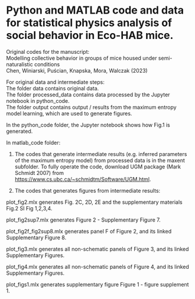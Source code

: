 # Python and MATLAB code and data for statistical physics analysis of social behavior in Eco-HAB mice.

Original codes for the manuscript:\
Modelling collective behavior in groups of mice housed under semi-naturalistic conditions \
Chen, Winiarski, Puścian, Knapska, Mora, Walczak (2023)


For original data and intermediate steps: \
The folder data contains original data.\
The folder processed_data contains data processed by the Jupyter notebook in python_code.\
The folder output contains output / results from the maximum entropy model learning, which are used to generate figures.


In the python_code folder, the Jupyter notebook shows how Fig.1 is generated.



In matlab_code folder:

1. The codes that generate intermediate results (e.g. inferred parameters of the maximum entropy model) from processed data is in the maxent subfolder. 
To fully operate the code, download UGM package (Mark Schmidt 2007) from https://www.cs.ubc.ca/~schmidtm/Software/UGM.html.

2. The codes that generates figures from intermediate results:


plot_fig2.mlx
generates Fig. 2C, 2D, 2E
and the supplementary materials Fig.2 SI Fig 1,2,3,4.

plot_fig2sup7.mlx
generates Figure 2 - Supplementary Figure 7.

plot_fig2f_fig2sup8.mlx
generates panel F of Figure 2, and its linked Supplementary Figure 8.

plot_fig3.mlx
generates all non-schematic panels of Figure 3, and its linked Supplementary Figures.

plot_fig4.mlx
generates all non-schematic panels of Figure 4, and its linked Supplementary Figures.

plot_figs1.mlx
generates supplementary figure Figure 1 - figure supplement 1.

